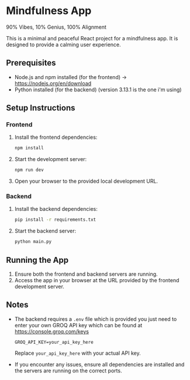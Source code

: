 # Mindfulness App

90% Vibes, 10% Genius, 100% Alignment

This is a minimal and peaceful React project for a mindfulness app. It is designed to provide a calming user experience.

## Prerequisites

- Node.js and npm installed (for the frontend) -> https://nodejs.org/en/download
- Python installed (for the backend) (version 3.13.1 is the one i'm using)

## Setup Instructions

### Frontend

1. Install the frontend dependencies:
   ```bash
   npm install
   ```
2. Start the development server:
   ```bash
   npm run dev
   ```
3. Open your browser to the provided local development URL.

### Backend

1. Install the backend dependencies:
   ```bash
   pip install -r requirements.txt
   ```
2. Start the backend server:
   ```bash
   python main.py
   ```

## Running the App

1. Ensure both the frontend and backend servers are running.
2. Access the app in your browser at the URL provided by the frontend development server.

## Notes

- The backend requires a `.env` file which is provided you just need to enter your own GROQ API key which can be found at https://console.groq.com/keys 
  ```
  GROQ_API_KEY=your_api_key_here
  ```
  Replace `your_api_key_here` with your actual API key.

- If you encounter any issues, ensure all dependencies are installed and the servers are running on the correct ports.

